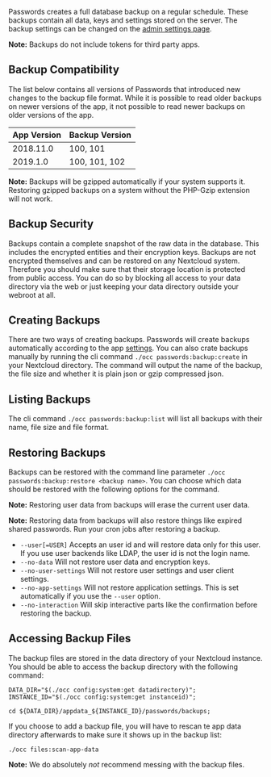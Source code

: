 Passwords creates a full database backup on a regular schedule.
These backups contain all data, keys and settings stored on the server.
The backup settings can be changed on the [admin settings page](./Administrative-Settings#Backup-Settings).

**Note:** Backups do not include tokens for third party apps.

## Backup Compatibility
The list below contains all versions of Passwords that introduced new changes to the backup file format.
While it is possible to read older backups on newer versions of the app, it not possible to read newer backups on older versions of the app.

| App Version | Backup Version |
| --- | --- |
| 2018.11.0 | 100, 101 |
| 2019.1.0 | 100, 101, 102 |

**Note:** Backups will be gzipped automatically if your system supports it.
Restoring gzipped backups on a system without the PHP-Gzip extension will not work.


## Backup Security
Backups contain a complete snapshot of the raw data in the database.
This includes the encrypted entities and their encryption keys.
Backups are not encrypted themselves and can be restored on any Nextcloud system.
Therefore you should make sure that their storage location is protected from public access.
You can do so by blocking all access to your data directory via the web or just keeping your data directory outside your webroot at all.


## Creating Backups
There are two ways of creating backups.
Passwords will create backups automatically according to the app [settings](./Administrative-Settings#Backup-Settings).
You can also crate backups manually by running the cli command `./occ passwords:backup:create` in your Nextcloud directory.
The command will output the name of the backup, the file size and whether it is plain json or gzip compressed json.


## Listing Backups
The cli command `./occ passwords:backup:list` will list all backups with their name, file size and file format.


## Restoring Backups
Backups can be restored with the command line parameter `./occ passwords:backup:restore <backup name>`.
You can choose which data should be restored with the following options for the command.

**Note:** Restoring user data from backups will erase the current user data.

**Note:** Restoring data from backups will also restore things like expired shared passwords. Run your cron jobs after restoring a backup.

* `--user[=USER]` Accepts an user id and will restore data only for this user. If you use user backends like LDAP, the user id is not the login name.
* `--no-data` Will not restore user data and encryption keys.
* `--no-user-settings` Will not restore user settings and user client settings.
* `--no-app-settings` Will not restore application settings. This is set automatically if you use the `--user` option.
* `--no-interaction` Will skip interactive parts like the confirmation before restoring the backup.


## Accessing Backup Files
The backup files are stored in the data directory of your Nextcloud instance.
You should be able to access the backup directory with the following command:

```
DATA_DIR="$(./occ config:system:get datadirectory)";
INSTANCE_ID="$(./occ config:system:get instanceid)";

cd ${DATA_DIR}/appdata_${INSTANCE_ID}/passwords/backups;
```

If you choose to add a backup file, you will have to rescan te app data directory afterwards to make sure it shows up in the backup list:

```
./occ files:scan-app-data
```

**Note:** We do absolutely _not_ recommend messing with the backup files.